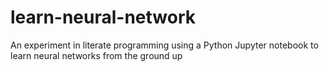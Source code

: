 # learn-neural-network
An experiment in literate programming using a Python Jupyter notebook to learn neural networks from the ground up
